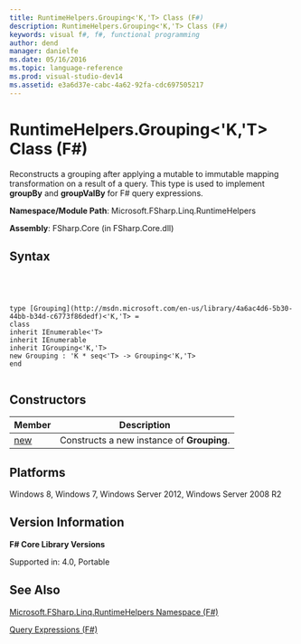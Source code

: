 ```yaml
---
title: RuntimeHelpers.Grouping<'K,'T> Class (F#)
description: RuntimeHelpers.Grouping<'K,'T> Class (F#)
keywords: visual f#, f#, functional programming
author: dend
manager: danielfe
ms.date: 05/16/2016
ms.topic: language-reference
ms.prod: visual-studio-dev14
ms.assetid: e3a6d37e-cabc-4a62-92fa-cdc697505217 
---
```


# RuntimeHelpers.Grouping<'K,'T> Class (F#)

Reconstructs a grouping after applying a mutable to immutable mapping transformation on a result of a query. This type is used to implement **groupBy** and **groupValBy** for F# query expressions.

**Namespace/Module Path**: Microsoft.FSharp.Linq.RuntimeHelpers

**Assembly**: FSharp.Core (in FSharp.Core.dll)


## Syntax



```




type [Grouping](http://msdn.microsoft.com/en-us/library/4a6ac4d6-5b30-44bb-b34d-c6773f86dedf)<'K,'T> =
class
inherit IEnumerable<'T>
inherit IEnumerable
inherit IGrouping<'K,'T>
new Grouping : 'K * seq<'T> -> Grouping<'K,'T>
end


```





## Constructors


|Member|Description|
|------|-----------|
|[new](http://msdn.microsoft.com/en-us/library/6372a867-5fcd-41e1-9616-8d3d094d5103)|Constructs a new instance of **Grouping**.|

## Platforms
Windows 8, Windows 7, Windows Server 2012, Windows Server 2008 R2


## Version Information
**F# Core Library Versions**

Supported in: 4.0, Portable




## See Also
[Microsoft.FSharp.Linq.RuntimeHelpers Namespace &#40;F&#35;&#41;](Microsoft.FSharp.Linq.RuntimeHelpers-Namespace-%5BFSharp%5D.md)

[Query Expressions (F#)](http://msdn.microsoft.com/en-us/library/ff72235c-3ad8-4215-8679-2754484823db)

